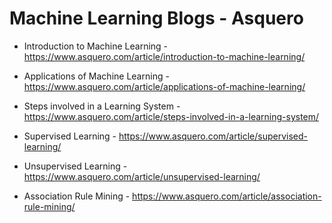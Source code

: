 # Machine Learning Blogs - Asquero

* Introduction to Machine Learning - https://www.asquero.com/article/introduction-to-machine-learning/

* Applications of Machine Learning - https://www.asquero.com/article/applications-of-machine-learning/

* Steps involved in a Learning System - https://www.asquero.com/article/steps-involved-in-a-learning-system/

* Supervised Learning - https://www.asquero.com/article/supervised-learning/

* Unsupervised Learning - https://www.asquero.com/article/unsupervised-learning/

* Association Rule Mining - https://www.asquero.com/article/association-rule-mining/

 
